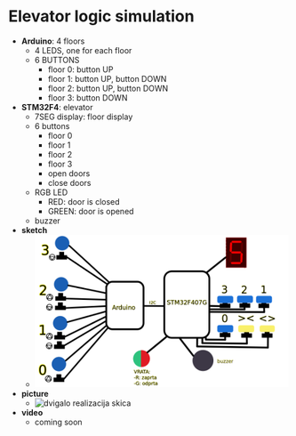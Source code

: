 # Elevator logic simulation

- **Arduino**: 4 floors
  - 4 LEDS, one for each floor
  - 6 BUTTONS
    - floor 0: button UP
    - floor 1: button UP, button DOWN
    - floor 2: button UP, button DOWN
    - floor 3: button DOWN
- **STM32F4**: elevator
  - 7SEG display: floor display
  - 6 buttons
    - floor 0
    - floor 1
    - floor 2
    - floor 3
    - open doors
    - close doors
  - RGB LED
    - RED: door is closed
    - GREEN: door is opened
  - buzzer
- **sketch**
  - ![dvigalo realizacija skica](https://raw.githubusercontent.com/gapizaver/elevator-logic-stm32f4-arduino/master/dvigalo%20realizacija%20skica.png)
- **picture**
  - ![dvigalo realizacija skica](https://raw.githubusercontent.com/gapizaver/elevator-logic-stm32f4-arduino/master/IMG_20210525_113037.jpg)
- **video**
  - coming soon
